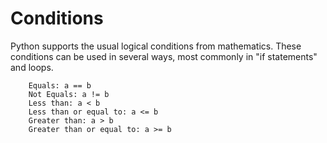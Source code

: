 # Conditions 
Python supports the usual logical conditions from mathematics. These conditions can be used in several ways, most commonly in "if statements" and loops.

        Equals: a == b
        Not Equals: a != b
        Less than: a < b
        Less than or equal to: a <= b
        Greater than: a > b
        Greater than or equal to: a >= b
